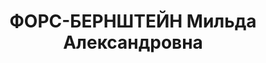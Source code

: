---
title: ФОРС-БЕРНШТЕЙН Мильда Александровна
description: "Жена Форса А.К.\n Арестована в 1937\n Приговор: ВК ВС СССР, 11.10.1937\
  \ - ВМН\n Расстреляна 12.10.1937 в г.Баку.\n Источники: Сталинский список от 03.10.1937\
  \ (Аз.ССР, Кат.1)"
---